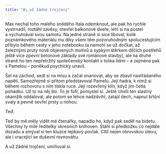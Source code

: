 ```yaml
---
title: "A\_už žádné trojčení"
---
```


Max nechal toho malého snědého Itala odemknout, ale pak ho rychle vystrnadil, roztáhl závěsy, otevřel balkonové dveře, lehl si na postel a vychutnával svou samotu. Na jedné straně si sice liboval, kolik poznámkového materiálu mu díky všem těm pozoruhodným spolucestujícím přibylo během cesty v jeho notebooku (a nemohl se už dočkat, až železnými pruty nově objevených motivů a sypkým štěrkem dílčích postřehů ještě více zpevní betonové základy své románové stavby), ale na druhé straně ho ten nepřetržitý společenský kontakt s tolika lidmi – a zejména pak s Pamelou – poněkud psychicky unavil.

Šel na záchod, sedl si na mísu a začal onanovat, aby se zbavil nastřádaného napětí. Samozřejmě si přitom představoval Pamelu. Její ňadra, k nimž si během rozhovoru s ním tiskla ruce. Její rozevřený klín, když jim četla pohádku. Už to na něj šlo. To je fofr, pomyslel si. Ještě chvíli ten slastný okamžik oddaloval, ale potom se lehce nadzdvihl, zatajil dech, napnul břišní svaly a pevně sevřel prsty u nohou.

Teď.

Teď by mě měly vidět mé čtenářky, napadlo ho, když pak seděl na bidetu. Všechny ty milé ředitelky okresních knihoven. Stáhl si předkožku co nejdále dozadu a smýval si ten kluzce lepkavý povlak. Cítil nejen obrovskou úlevu, ale i vracející se duševní rovnováhu.

A už žádné trojčení, umiňoval si.
